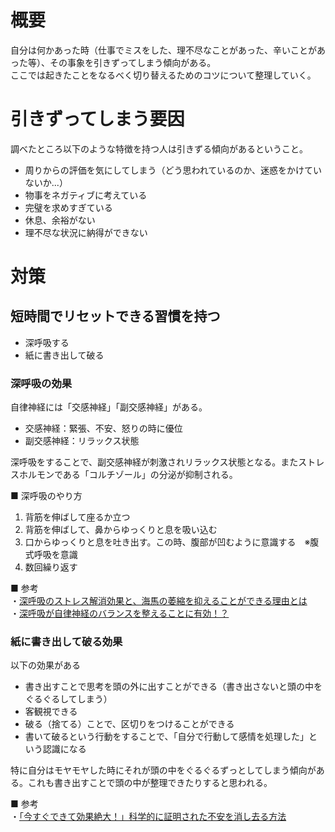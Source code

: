 # 概要

自分は何かあった時（仕事でミスをした、理不尽なことがあった、辛いことがあった等）、その事象を引きずってしまう傾向がある。  
ここでは起きたことをなるべく切り替えるためのコツについて整理していく。

# 引きずってしまう要因

調べたところ以下のような特徴を持つ人は引きずる傾向があるということ。

- 周りからの評価を気にしてしまう（どう思われているのか、迷惑をかけていないか...）
- 物事をネガティブに考えている
- 完璧を求めすぎている
- 休息、余裕がない
- 理不尽な状況に納得ができない

# 対策

## 短時間でリセットできる習慣を持つ

- 深呼吸する
- 紙に書き出して破る

### 深呼吸の効果

自律神経には「交感神経」「副交感神経」がある。

- 交感神経：緊張、不安、怒りの時に優位
- 副交感神経：リラックス状態

深呼吸をすることで、副交感神経が刺激されリラックス状態となる。またストレスホルモンである「コルチゾール」の分泌が抑制される。

■ 深呼吸のやり方

1. 背筋を伸ばして座るか立つ
2. 背筋を伸ばして、鼻からゆっくりと息を吸い込む
3. 口からゆっくりと息を吐き出す。この時、腹部が凹むように意識する　※腹式呼吸を意識
4. 数回繰り返す

■ 参考  
・[深呼吸のストレス解消効果と、海馬の萎縮を抑えることができる理由とは](https://brainsuite.jp/articles-shinkokyu)  
・[深呼吸が自律神経のバランスを整えることに有効！？](https://midoris.info/6500/)

### 紙に書き出して破る効果

以下の効果がある

- 書き出すことで思考を頭の外に出すことができる（書き出さないと頭の中をぐるぐるしてしまう）
- 客観視できる
- 破る（捨てる）ことで、区切りをつけることができる
- 書いて破るという行動をすることで、「自分で行動して感情を処理した」という認識になる

特に自分はモヤモヤした時にそれが頭の中をぐるぐるずっとしてしまう傾向がある。これも書き出すことで頭の中が整理できたりすると思われる。

■ 参考  
・[「今すぐできて効果絶大！」科学的に証明された不安を消し去る方法](https://diamond.jp/articles/-/290372)
